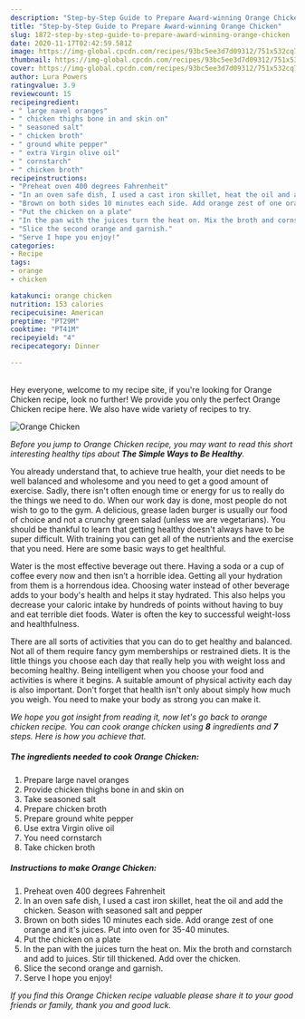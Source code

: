 ```yaml
---
description: "Step-by-Step Guide to Prepare Award-winning Orange Chicken"
title: "Step-by-Step Guide to Prepare Award-winning Orange Chicken"
slug: 1872-step-by-step-guide-to-prepare-award-winning-orange-chicken
date: 2020-11-17T02:42:59.581Z
image: https://img-global.cpcdn.com/recipes/93bc5ee3d7d09312/751x532cq70/orange-chicken-recipe-main-photo.jpg
thumbnail: https://img-global.cpcdn.com/recipes/93bc5ee3d7d09312/751x532cq70/orange-chicken-recipe-main-photo.jpg
cover: https://img-global.cpcdn.com/recipes/93bc5ee3d7d09312/751x532cq70/orange-chicken-recipe-main-photo.jpg
author: Lura Powers
ratingvalue: 3.9
reviewcount: 15
recipeingredient:
- " large navel oranges"
- " chicken thighs bone in and skin on"
- " seasoned salt"
- " chicken broth"
- " ground white pepper"
- " extra Virgin olive oil"
- " cornstarch"
- " chicken broth"
recipeinstructions:
- "Preheat oven 400 degrees Fahrenheit"
- "In an oven safe dish, I used a cast iron skillet, heat the oil and add the chicken. Season with seasoned salt and pepper"
- "Brown on both sides 10 minutes each side. Add orange zest of one orange and it&#39;s juices. Put into oven for 35-40 minutes."
- "Put the chicken on a plate"
- "In the pan with the juices turn the heat on. Mix the broth and cornstarch and add to juices. Stir till thickened. Add over the chicken."
- "Slice the second orange and garnish."
- "Serve I hope you enjoy!"
categories:
- Recipe
tags:
- orange
- chicken

katakunci: orange chicken 
nutrition: 153 calories
recipecuisine: American
preptime: "PT29M"
cooktime: "PT41M"
recipeyield: "4"
recipecategory: Dinner

---
```

<br>
Hey everyone, welcome to my recipe site, if you're looking for Orange Chicken recipe, look no further! We provide you only the perfect Orange Chicken recipe here. We also have wide variety of recipes to try.
<br>


![Orange Chicken](https://img-global.cpcdn.com/recipes/93bc5ee3d7d09312/751x532cq70/orange-chicken-recipe-main-photo.jpg)

<i>Before you jump to Orange Chicken recipe, you may want to read this short interesting healthy tips about <strong>The Simple Ways to Be Healthy</strong>.</i>

You already understand that, to achieve true health, your diet needs to be well balanced and wholesome and you need to get a good amount of exercise. Sadly, there isn't often enough time or energy for us to really do the things we need to do. When our work day is done, most people do not wish to go to the gym. A delicious, grease laden burger is usually our food of choice and not a crunchy green salad (unless we are vegetarians). You should be thankful to learn that getting healthy doesn't always have to be super difficult. With training you can get all of the nutrients and the exercise that you need. Here are some basic ways to get healthful.

Water is the most effective beverage out there. Having a soda or a cup of coffee every now and then isn’t a horrible idea. Getting all your hydration from them is a horrendous idea. Choosing water instead of other beverage adds to your body's health and helps it stay hydrated. This also helps you decrease your caloric intake by hundreds of points without having to buy and eat terrible diet foods. Water is often the key to successful weight-loss and healthfulness.

There are all sorts of activities that you can do to get healthy and balanced. Not all of them require fancy gym memberships or restrained diets. It is the little things you choose each day that really help you with weight loss and becoming healthy. Being intelligent when you choose your food and activities is where it begins. A suitable amount of physical activity each day is also important. Don't forget that health isn't only about simply how much you weigh. You need to make your body as strong you can make it. 


<i>We hope you got insight from reading it, now let's go back to orange chicken recipe. You can cook orange chicken using <strong>8</strong> ingredients and <strong>7</strong> steps. Here is how you achieve that.
</i>

##### The ingredients needed to cook Orange Chicken:

1. Prepare  large navel oranges
1. Provide  chicken thighs bone in and skin on
1. Take  seasoned salt
1. Prepare  chicken broth
1. Prepare  ground white pepper
1. Use  extra Virgin olive oil
1. You need  cornstarch
1. Take  chicken broth


##### Instructions to make Orange Chicken:

1. Preheat oven 400 degrees Fahrenheit
1. In an oven safe dish, I used a cast iron skillet, heat the oil and add the chicken. Season with seasoned salt and pepper
1. Brown on both sides 10 minutes each side. Add orange zest of one orange and it&#39;s juices. Put into oven for 35-40 minutes.
1. Put the chicken on a plate
1. In the pan with the juices turn the heat on. Mix the broth and cornstarch and add to juices. Stir till thickened. Add over the chicken.
1. Slice the second orange and garnish.
1. Serve I hope you enjoy!


<i>If you find this Orange Chicken recipe valuable please share it to your good friends or family, thank you and good luck.</i>
